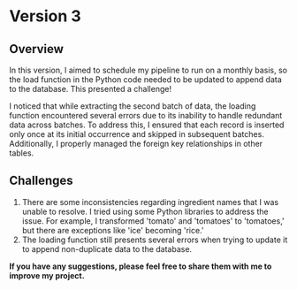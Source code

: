 # Version 3 

## Overview

In this version, I aimed to schedule my pipeline to run on a monthly basis, so the load function in the Python code needed to be updated to append data to the database. This presented a challenge!

I noticed that while extracting the second batch of data, the loading function encountered several errors due to its inability to handle redundant data across batches. To address this, I ensured that each record is inserted only once at its initial occurrence and skipped in subsequent batches. Additionally, I properly managed the foreign key relationships in other tables.

## Challenges

1. There are some inconsistencies regarding ingredient names that I was unable to resolve. I tried using some Python libraries to address the issue. For example, I transformed 'tomato' and 'tomatoes' to 'tomatoes,' but there are exceptions like 'ice' becoming 'rice.'
2. The loading function still presents several errors when trying to update it to append non-duplicate data to the database.
  
**If you have any suggestions, please feel free to share them with me to improve my project.**
